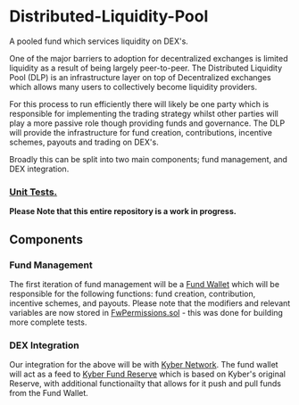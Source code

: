 # Distributed-Liquidity-Pool
A pooled fund which services liquidity on DEX's.

One of the major barriers to adoption for decentralized exchanges is limited liquidity as a result of being largely peer-to-peer. The Distributed Liquidity Pool (DLP) is an infrastructure layer on top of Decentralized exchanges which allows many users to collectively become liquidity providers.

For this process to run efficiently there will likely be one party which is responsible for implementing the trading strategy whilst other parties will play a more passive role though providing funds and governance. The DLP will provide the infrastructure for fund creation, contributions, incentive schemes, payouts and trading on DEX's.

Broadly this can be split into two main components; fund management, and DEX integration.

### [Unit Tests.](https://github.com/Canal-Protocol/dlp-Kyber-test-suite)

**Please Note that this entire repository is a work in progress.** 

## Components

### Fund Management
The first iteration of fund management will be a [Fund Wallet](https://github.com/Canal-Protocol/Distributed-Liquidity-Pool/blob/master/Smart%20Contracts/FundWallet.sol) which will be responsible for the following functions: fund creation, contribution, incentive schemes, and payouts. Please note that the modifiers and relevant variables are now stored in [FwPermissions.sol](https://github.com/Canal-Protocol/Distributed-Liquidity-Pool/blob/master/Smart%20Contracts/FwPermissions.sol) - this was done for building more complete tests.

### DEX Integration
Our integration for the above will be with [Kyber Network](https://kyber.network/). The fund wallet will act as a feed to [Kyber Fund Reserve](https://github.com/Canal-Protocol/Distributed-Liquidity-Pool/tree/master/Smart%20Contracts/Kyber%20Fund%20Reserve) which is based on Kyber's original Reserve, with additional functionailty that allows for it push and pull funds from the Fund Wallet.

